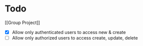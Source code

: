# Todo

<!-- You can create todos in Foam.

- [x] This is an example of a todo list item that's complete
- [ ] This one is not completed yet
- [ ] You can mark it completed by pressing `Option`+`C` (or `Alt`+`C`) when your cursor is on this line
  - [ ] You can also select multiple lines and mark them all at once! -->
[[Group Project]]
- [x] Allow only authenticated users to access new & create
- [ ] Allow only authorized users to access create, update, delete
